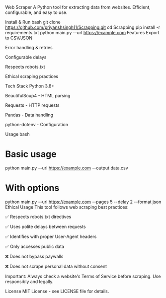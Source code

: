 Web Scraper
A Python tool for extracting data from websites. Efficient, configurable, and easy to use.

Install & Run
bash
git clone https://github.com/priyanshsingh11/Scrapping.git
cd Scrapping
pip install -r requirements.txt
python main.py --url https://example.com
Features
Export to CSV/JSON

Error handling & retries

Configurable delays

Respects robots.txt

Ethical scraping practices

Tech Stack
Python 3.8+

BeautifulSoup4 - HTML parsing

Requests - HTTP requests

Pandas - Data handling

python-dotenv - Configuration

Usage
bash
# Basic usage
python main.py --url https://example.com --output data.csv

# With options
python main.py --url https://example.com --pages 5 --delay 2 --format json
Ethical Usage
This tool follows web scraping best practices:

✅ Respects robots.txt directives

✅ Uses polite delays between requests

✅ Identifies with proper User-Agent headers

✅ Only accesses public data

❌ Does not bypass paywalls

❌ Does not scrape personal data without consent

Important: Always check a website's Terms of Service before scraping. Use responsibly and legally.

License
MIT License - see LICENSE file for details.

